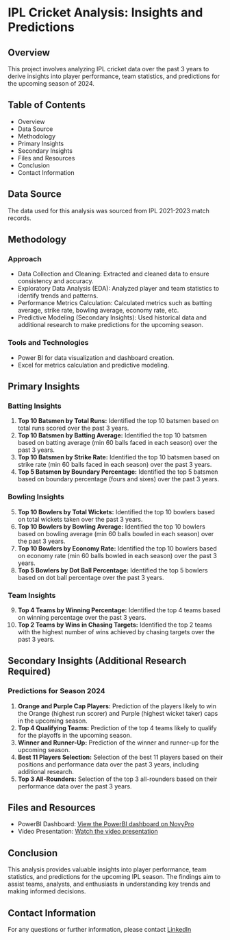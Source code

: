 # IPL Cricket Analysis: Insights and Predictions

## Overview
This project involves analyzing IPL cricket data over the past 3 years to derive insights into player performance, team statistics, and predictions for the upcoming season of 2024.

## Table of Contents
- Overview
- Data Source
- Methodology
- Primary Insights
- Secondary Insights
- Files and Resources
- Conclusion
- Contact Information

## Data Source
The data used for this analysis was sourced from IPL 2021-2023 match records.

## Methodology
### Approach
- Data Collection and Cleaning: Extracted and cleaned data to ensure consistency and accuracy.
- Exploratory Data Analysis (EDA): Analyzed player and team statistics to identify trends and patterns.
- Performance Metrics Calculation: Calculated metrics such as batting average, strike rate, bowling average, economy rate, etc.
- Predictive Modeling (Secondary Insights): Used historical data and additional research to make predictions for the upcoming season.

### Tools and Technologies
- Power BI for data visualization and dashboard creation.
- Excel for metrics calculation and predictive modeling.

## Primary Insights

### Batting Insights
1. **Top 10 Batsmen by Total Runs:** Identified the top 10 batsmen based on total runs scored over the past 3 years.
2. **Top 10 Batsmen by Batting Average:** Identified the top 10 batsmen based on batting average (min 60 balls faced in each season) over the past 3 years.
3. **Top 10 Batsmen by Strike Rate:** Identified the top 10 batsmen based on strike rate (min 60 balls faced in each season) over the past 3 years.
4. **Top 5 Batsmen by Boundary Percentage:** Identified the top 5 batsmen based on boundary percentage (fours and sixes) over the past 3 years.

### Bowling Insights
5. **Top 10 Bowlers by Total Wickets:** Identified the top 10 bowlers based on total wickets taken over the past 3 years.
6. **Top 10 Bowlers by Bowling Average:** Identified the top 10 bowlers based on bowling average (min 60 balls bowled in each season) over the past 3 years.
7. **Top 10 Bowlers by Economy Rate:** Identified the top 10 bowlers based on economy rate (min 60 balls bowled in each season) over the past 3 years.
8. **Top 5 Bowlers by Dot Ball Percentage:** Identified the top 5 bowlers based on dot ball percentage over the past 3 years.

### Team Insights
9. **Top 4 Teams by Winning Percentage:** Identified the top 4 teams based on winning percentage over the past 3 years.
10. **Top 2 Teams by Wins in Chasing Targets:** Identified the top 2 teams with the highest number of wins achieved by chasing targets over the past 3 years.

## Secondary Insights (Additional Research Required)

### Predictions for Season 2024
1. **Orange and Purple Cap Players:** Prediction of the players likely to win the Orange (highest run scorer) and Purple (highest wicket taker) caps in the upcoming season.
2. **Top 4 Qualifying Teams:** Prediction of the top 4 teams likely to qualify for the playoffs in the upcoming season.
3. **Winner and Runner-Up:** Prediction of the winner and runner-up for the upcoming season.
4. **Best 11 Players Selection:** Selection of the best 11 players based on their positions and performance data over the past 3 years, including additional research.
5. **Top 3 All-Rounders:** Selection of the top 3 all-rounders based on their performance data over the past 3 years.

## Files and Resources
- PowerBI Dashboard: [View the PowerBI dashboard on NovyPro](https://project.novypro.com/bOft8F)
- Video Presentation: [Watch the video presentation](https://www.linkedin.com/posts/rachana-hadke_ipl2024-dataanalytics-sportsinsights-activity-7190742134277226497-UOWT?utm_source=share&utm_medium=member_desktop)

## Conclusion
This analysis provides valuable insights into player performance, team statistics, and predictions for the upcoming IPL season. The findings aim to assist teams, analysts, and enthusiasts in understanding key trends and making informed decisions.

## Contact Information
For any questions or further information, please contact [LinkedIn](www.linkedin.com/in/rachana-hadke)
